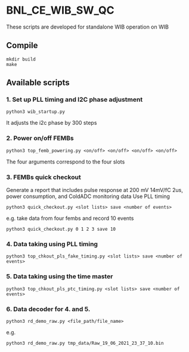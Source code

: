 # BNL_CE_WIB_SW_QC
 
These scripts are developed for standalone WIB operation on WIB

## Compile
```
mkdir build
make
```
## Available scripts
### 1. Set up PLL timing and I2C phase adjustment
```
python3 wib_startup.py
```
It adjusts the i2c phase by 300 steps

### 2. Power on/off FEMBs
```
python3 top_femb_powering.py <on/off> <on/off> <on/off> <on/off>
```
The four arguments correspond to the four slots 
### 3. FEMBs quick checkout
Generate a report that includes pulse response at 200 mV 14mV/fC 2us, power consumption, and ColdADC monitoring data
Use PLL timing
```
python3 quick_checkout.py <slot lists> save <number of events>
```
e.g. take data from four fembs and record 10 events
```
python3 quick_checkout.py 0 1 2 3 save 10
```
### 4. Data taking using PLL timing
```
python3 top_chkout_pls_fake_timing.py <slot lists> save <number of events>
```
### 5. Data taking using the time master
```
python3 top_chkout_pls_ptc_timing.py <slot lists> save <number of events>
```
### 6. Data decoder for 4. and 5.
```
python3 rd_demo_raw.py <file_path/file_name>   
```
e.g.
```
python3 rd_demo_raw.py tmp_data/Raw_19_06_2021_23_37_10.bin
```
